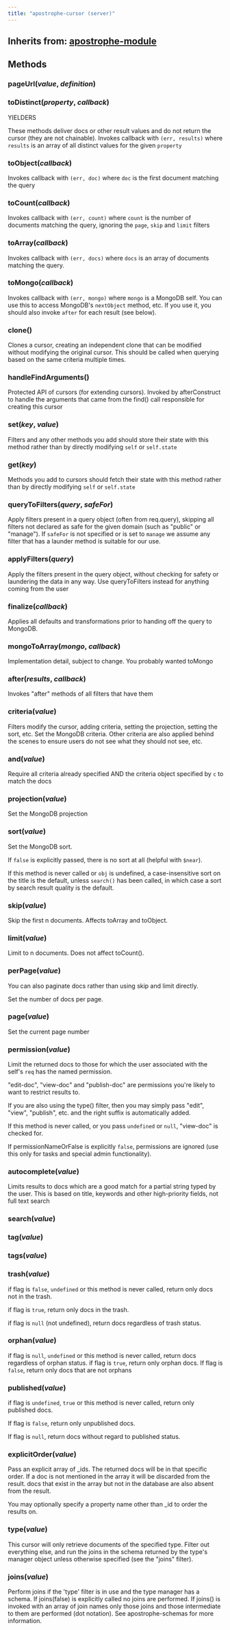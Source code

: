 ```yaml
---
title: "apostrophe-cursor (server)"
---
```

## Inherits from: [apostrophe-module](../apostrophe-module/index.html)

## Methods
### pageUrl(*value*, *definition*)

### toDistinct(*property*, *callback*)
YIELDERS

These methods deliver docs or other
result values and do not return the cursor
(they are not chainable).
Invokes callback with `(err, results)` where
`results` is an array of all distinct values
for the given `property`
### toObject(*callback*)
Invokes callback with `(err, doc)` where
`doc` is the first document matching the query
### toCount(*callback*)
Invokes callback with `(err, count)` where
`count` is the number of documents matching
the query, ignoring the `page`, `skip` and `limit` filters
### toArray(*callback*)
Invokes callback with `(err, docs)` where
`docs` is an array of documents matching
the query.
### toMongo(*callback*)
Invokes callback with `(err, mongo)` where
`mongo` is a MongoDB self. You can use this
to access MongoDB's `nextObject` method, etc.
If you use it, you should also invoke `after`
for each result (see below).
### clone()
Clones a cursor, creating an independent
clone that can be modified without modifying
the original cursor. This should be called when
querying based on the same criteria multiple
times.
### handleFindArguments()
Protected API of cursors (for extending cursors).
Invoked by afterConstruct to handle the arguments that came
from the find() call responsible for creating this cursor
### set(*key*, *value*)
Filters and any other methods you add should
store their state with this method rather than
by directly modifying `self` or `self.state`
### get(*key*)
Methods you add to cursors should fetch their
state with this method rather than by directly
modifying `self` or `self.state`
### queryToFilters(*query*, *safeFor*)
Apply filters present in a query object (often from req.query), skipping all filters not declared as
safe for the given domain (such as "public" or "manage"). If `safeFor` is not specified or is set
to `manage` we assume any filter that has a launder method is suitable for our use.
### applyFilters(*query*)
Apply the filters present in the query object, without checking for safety or laundering
the data in any way. Use queryToFilters instead for anything coming from the user
### finalize(*callback*)
Applies all defaults and transformations prior
to handing off the query to MongoDB.
### mongoToArray(*mongo*, *callback*)
Implementation detail, subject to
change. You probably wanted toMongo
### after(*results*, *callback*)
Invokes "after" methods of all filters
that have them
### criteria(*value*)
Filters modify the cursor, adding criteria,
setting the projection, setting the sort, etc.
Set the MongoDB criteria. Other criteria are
also applied behind the scenes to ensure users
do not see what they should not see, etc.
### and(*value*)
Require all criteria already specified AND
the criteria object specified by `c` to match
the docs
### projection(*value*)
Set the MongoDB projection
### sort(*value*)
Set the MongoDB sort.

If `false` is explicitly passed, there is
no sort at all (helpful with `$near`).

If this method is never called or `obj` is
undefined, a case-insensitive sort on the title
is the default, unless `search()` has been
called, in which case a sort by search result
quality is the default.
### skip(*value*)
Skip the first n documents. Affects
toArray and toObject.
### limit(*value*)
Limit to n documents. Does not affect toCount().
### perPage(*value*)
You can also paginate docs rather than using
skip and limit directly.

Set the number of docs per page.
### page(*value*)
Set the current page number
### permission(*value*)
Limit the returned docs to those for which the
user associated with the self's `req` has the
named permission.

"edit-doc", "view-doc" and "publish-doc" are
permissions you're likely to want to restrict
results to.

If you are also using the type() filter, then you
may simply pass "edit", "view", "publish", etc. and
the right suffix is automatically added.

If this method is never called, or you pass
`undefined` or `null`, "view-doc" is checked for.

If permissionNameOrFalse is explicitly `false`,
permissions are ignored (use this only for tasks
and special admin functionality).
### autocomplete(*value*)
Limits results to docs which are a good match for
a partial string typed by the user. This is
based on title, keywords and other high-priority
fields, not full text search
### search(*value*)

### tag(*value*)

### tags(*value*)

### trash(*value*)
if flag is `false`, `undefined` or this method is
never called, return only docs not in the trash.

if flag is `true`, return only docs in the trash.

if flag is `null` (not undefined), return
docs regardless of trash status.
### orphan(*value*)
if flag is `null`, `undefined` or this method
is never called, return docs regardless of
orphan status. if flag is `true`, return only
orphan docs. If flag is `false`, return only
docs that are not orphans
### published(*value*)
if flag is `undefined`, `true` or this
method is never called, return only published docs.

If flag is `false`, return only unpublished docs.

If flag is `null`, return docs without regard
to published status.
### explicitOrder(*value*)
Pass an explicit array of _ids. The returned
docs will be in that specific order. If a
doc is not mentioned in the array it will
be discarded from the result. docs that
exist in the array but not in the database are
also absent from the result.

You may optionally specify a property name
other than _id to order the results on.
### type(*value*)
This cursor will only retrieve documents of the
specified type. Filter out everything else, and
run the joins in the schema returned by the type's
manager object unless otherwise specified
(see the "joins" filter).
### joins(*value*)
Perform joins if the 'type' filter is in use and
the type manager has a schema. If joins(false) is
explicitly called no joins are performed. If
joins() is invoked with an array of join names
only those joins and those intermediate to them
are performed (dot notation). See apostrophe-schemas
for more information.
